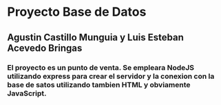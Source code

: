 # Proyecto Base de Datos

## Agustin Castillo Munguia y Luis Esteban Acevedo Bringas

### El proyecto es un punto de venta. Se empleara NodeJS utilizando express para crear el servidor y la conexion con la base de satos utilizando tambien HTML y obviamente JavaScript.
